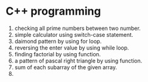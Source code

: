 # C++ programming
1. checking all prime numbers between two number. 
2. simple calculator using switch-case statement.
3. daimond pattern by using for loop.
4. reversing the enter value by using while loop.
5. finding factorial by using function.
6. a pattern of pascal right triangle by using function.
7. sum of each subarray of the given array.
8. 


